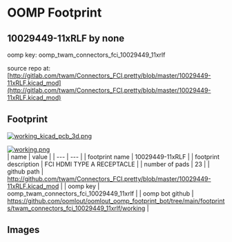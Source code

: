 # OOMP Footprint  
## 10029449-11xRLF  by none  
  
oomp key: oomp_twam_connectors_fci_10029449_11xrlf  
  
source repo at: [http://gitlab.com/twam/Connectors_FCI.pretty/blob/master/10029449-11xRLF.kicad_mod](http://gitlab.com/twam/Connectors_FCI.pretty/blob/master/10029449-11xRLF.kicad_mod)  
## Footprint  
  
[![working_kicad_pcb_3d.png](working_kicad_pcb_3d_600.png)](working_kicad_pcb_3d.png)  
  
[![working.png](working_600.png)](working.png)  
| name | value | 
| --- | --- | 
| footprint name | 10029449-11xRLF | 
| footprint description | FCI HDMI TYPE A RECEPTACLE | 
| number of pads | 23 | 
| github path | http://github.com/twam/Connectors_FCI.pretty/blob/master/10029449-11xRLF.kicad_mod | 
| oomp key | oomp_twam_connectors_fci_10029449_11xrlf | 
| oomp bot github | https://github.com/oomlout/oomlout_oomp_footprint_bot/tree/main/footprints/twam_connectors_fci_10029449_11xrlf/working | 
## Images  
